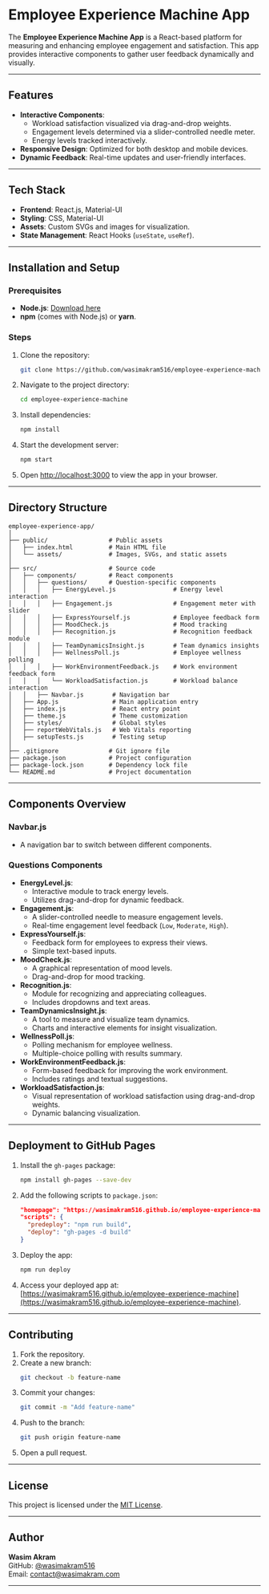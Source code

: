 # Employee Experience Machine App

The **Employee Experience Machine App** is a React-based platform for measuring and enhancing employee engagement and satisfaction. This app provides interactive components to gather user feedback dynamically and visually.

---

## Features

- **Interactive Components**:
  - Workload satisfaction visualized via drag-and-drop weights.
  - Engagement levels determined via a slider-controlled needle meter.
  - Energy levels tracked interactively.
- **Responsive Design**: Optimized for both desktop and mobile devices.
- **Dynamic Feedback**: Real-time updates and user-friendly interfaces.

---

## Tech Stack

- **Frontend**: React.js, Material-UI
- **Styling**: CSS, Material-UI
- **Assets**: Custom SVGs and images for visualization.
- **State Management**: React Hooks (`useState`, `useRef`).

---

## Installation and Setup

### Prerequisites

- **Node.js**: [Download here](https://nodejs.org/)
- **npm** (comes with Node.js) or **yarn**.

### Steps

1. Clone the repository:
   ```bash
   git clone https://github.com/wasimakram516/employee-experience-machine.git
   ```
2. Navigate to the project directory:
   ```bash
   cd employee-experience-machine
   ```
3. Install dependencies:
   ```bash
   npm install
   ```
4. Start the development server:
   ```bash
   npm start
   ```
5. Open [http://localhost:3000](http://localhost:3000) to view the app in your browser.

---

## Directory Structure

```plaintext
employee-experience-app/
│
├── public/                 # Public assets
│   ├── index.html          # Main HTML file
│   └── assets/             # Images, SVGs, and static assets
│
├── src/                    # Source code
│   ├── components/         # React components
│   │   ├── questions/      # Question-specific components
│   │   │   ├── EnergyLevel.js                # Energy level interaction
│   │   │   ├── Engagement.js                 # Engagement meter with slider
│   │   │   ├── ExpressYourself.js            # Employee feedback form
│   │   │   ├── MoodCheck.js                  # Mood tracking
│   │   │   ├── Recognition.js                # Recognition feedback module
│   │   │   ├── TeamDynamicsInsight.js        # Team dynamics insights
│   │   │   ├── WellnessPoll.js               # Employee wellness polling
│   │   │   ├── WorkEnvironmentFeedback.js    # Work environment feedback form
│   │   │   └── WorkloadSatisfaction.js       # Workload balance interaction
│   │   ├── Navbar.js        # Navigation bar
│   ├── App.js               # Main application entry
│   ├── index.js             # React entry point
│   ├── theme.js             # Theme customization
│   ├── styles/              # Global styles
│   ├── reportWebVitals.js   # Web Vitals reporting
│   ├── setupTests.js        # Testing setup
│
├── .gitignore              # Git ignore file
├── package.json            # Project configuration
├── package-lock.json       # Dependency lock file
└── README.md               # Project documentation
```

---

## Components Overview

### Navbar.js
- A navigation bar to switch between different components.

### Questions Components
- **EnergyLevel.js**:
  - Interactive module to track energy levels.
  - Utilizes drag-and-drop for dynamic feedback.
- **Engagement.js**:
  - A slider-controlled needle to measure engagement levels.
  - Real-time engagement level feedback (`Low`, `Moderate`, `High`).
- **ExpressYourself.js**:
  - Feedback form for employees to express their views.
  - Simple text-based inputs.
- **MoodCheck.js**:
  - A graphical representation of mood levels.
  - Drag-and-drop for mood tracking.
- **Recognition.js**:
  - Module for recognizing and appreciating colleagues.
  - Includes dropdowns and text areas.
- **TeamDynamicsInsight.js**:
  - A tool to measure and visualize team dynamics.
  - Charts and interactive elements for insight visualization.
- **WellnessPoll.js**:
  - Polling mechanism for employee wellness.
  - Multiple-choice polling with results summary.
- **WorkEnvironmentFeedback.js**:
  - Form-based feedback for improving the work environment.
  - Includes ratings and textual suggestions.
- **WorkloadSatisfaction.js**:
  - Visual representation of workload satisfaction using drag-and-drop weights.
  - Dynamic balancing visualization.

---

## Deployment to GitHub Pages

1. Install the `gh-pages` package:
   ```bash
   npm install gh-pages --save-dev
   ```
2. Add the following scripts to `package.json`:
   ```json
   "homepage": "https://wasimakram516.github.io/employee-experience-machine",
   "scripts": {
     "predeploy": "npm run build",
     "deploy": "gh-pages -d build"
   }
   ```
3. Deploy the app:
   ```bash
   npm run deploy
   ```
4. Access your deployed app at:
   [https://wasimakram516.github.io/employee-experience-machine](https://wasimakram516.github.io/employee-experience-machine).

---

## Contributing

1. Fork the repository.
2. Create a new branch:
   ```bash
   git checkout -b feature-name
   ```
3. Commit your changes:
   ```bash
   git commit -m "Add feature-name"
   ```
4. Push to the branch:
   ```bash
   git push origin feature-name
   ```
5. Open a pull request.

---

## License

This project is licensed under the [MIT License](https://opensource.org/licenses/MIT).

---

## Author

**Wasim Akram**  
GitHub: [@wasimakram516](https://github.com/wasimakram516)  
Email: [contact@wasimakram.com](mailto:mr.saim516@gmail.com)

---
